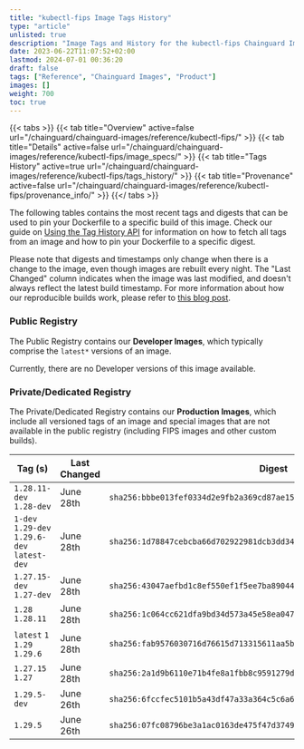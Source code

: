 ```yaml
---
title: "kubectl-fips Image Tags History"
type: "article"
unlisted: true
description: "Image Tags and History for the kubectl-fips Chainguard Image"
date: 2023-06-22T11:07:52+02:00
lastmod: 2024-07-01 00:36:20
draft: false
tags: ["Reference", "Chainguard Images", "Product"]
images: []
weight: 700
toc: true
---
```


{{< tabs >}}
{{< tab title="Overview" active=false url="/chainguard/chainguard-images/reference/kubectl-fips/" >}}
{{< tab title="Details" active=false url="/chainguard/chainguard-images/reference/kubectl-fips/image_specs/" >}}
{{< tab title="Tags History" active=true url="/chainguard/chainguard-images/reference/kubectl-fips/tags_history/" >}}
{{< tab title="Provenance" active=false url="/chainguard/chainguard-images/reference/kubectl-fips/provenance_info/" >}}
{{</ tabs >}}

The following tables contains the most recent tags and digests that can be used to pin your Dockerfile to a specific build of this image. Check our guide on [Using the Tag History API](/chainguard/chainguard-images/using-the-tag-history-api/) for information on how to fetch all tags from an image and how to pin your Dockerfile to a specific digest.

Please note that digests and timestamps only change when there is a change to the image, even though images are rebuilt every night. The "Last Changed" column indicates when the image was last modified, and doesn't always reflect the latest build timestamp. For more information about how our reproducible builds work, please refer to [this blog post](https://www.chainguard.dev/unchained/reproducing-chainguards-reproducible-image-builds).

### Public Registry
The Public Registry contains our **Developer Images**, which typically comprise the `latest*` versions of an image.

Currently, there are no Developer versions of this image available.

### Private/Dedicated Registry
The Private/Dedicated Registry contains our **Production Images**, which include all versioned tags of an image and special images that are not available in the public registry (including FIPS images and other custom builds).

| Tag (s)                                       | Last Changed | Digest                                                                    |
|-----------------------------------------------|--------------|---------------------------------------------------------------------------|
|  `1.28.11-dev` `1.28-dev`                     | June 28th    | `sha256:bbbe013fef0334d2e9fb2a369cd87ae15fe6af240cfb96c5b65a8974f83a6944` |
|  `1-dev` `1.29-dev` `1.29.6-dev` `latest-dev` | June 28th    | `sha256:1d78847cebcba66d702922981dcb3dd34100dca85621771330dbda549a9b6d1c` |
|  `1.27.15-dev` `1.27-dev`                     | June 28th    | `sha256:43047aefbd1c8ef550ef1f5ee7ba89044f7bb8d789dfc809e9c7637acd032c0d` |
|  `1.28` `1.28.11`                             | June 28th    | `sha256:1c064cc621dfa9bd34d573a45e58ea047cc76816c2353b3787a64fbd7cd5157c` |
|  `latest` `1` `1.29` `1.29.6`                 | June 28th    | `sha256:fab9576030716d76615d713315611aa5b478a33d5c651d45397139ed69cc96ee` |
|  `1.27.15` `1.27`                             | June 28th    | `sha256:2a1d9b6110e71b4fe8a1fbb8c9591279dfdc2ad40ff6d1360d4d6106388c8aea` |
|  `1.29.5-dev`                                 | June 26th    | `sha256:6fccfec5101b5a43df47a33a364c5c6a6cc05cfd31fa2065cab69a6a9b3b11b8` |
|  `1.29.5`                                     | June 26th    | `sha256:07fc08796be3a1ac0163de475f47d37490617d36ba1d24e2565a46ebce17045e` |

